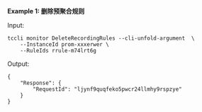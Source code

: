 **Example 1: 删除预聚合规则**



Input: 

```
tccli monitor DeleteRecordingRules --cli-unfold-argument  \
    --InstanceId prom-xxxerwer \
    --RuleIds rrule-m74lrt6g
```

Output: 
```
{
    "Response": {
        "RequestId": "ljynf9quqfeko5pwcr24llmhy9rspzye"
    }
}
```

